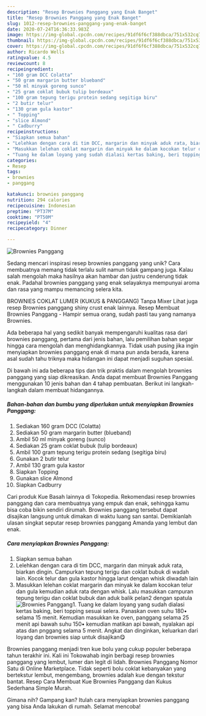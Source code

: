 ```yaml
---
description: "Resep Brownies Panggang yang Enak Banget"
title: "Resep Brownies Panggang yang Enak Banget"
slug: 1012-resep-brownies-panggang-yang-enak-banget
date: 2020-07-24T16:36:33.983Z
image: https://img-global.cpcdn.com/recipes/91df6f6cf388dbca/751x532cq70/brownies-panggang-foto-resep-utama.jpg
thumbnail: https://img-global.cpcdn.com/recipes/91df6f6cf388dbca/751x532cq70/brownies-panggang-foto-resep-utama.jpg
cover: https://img-global.cpcdn.com/recipes/91df6f6cf388dbca/751x532cq70/brownies-panggang-foto-resep-utama.jpg
author: Ricardo Wells
ratingvalue: 4.5
reviewcount: 8
recipeingredient:
- "160 gram DCC Colatta"
- "50 gram margarin butter blueband"
- "50 ml minyak goreng sunco"
- "25 gram coklat bubuk tulip bordeaux"
- "100 gram tepung terigu protein sedang segitiga biru"
- "2 butir telur"
- "130 gram gula kastor"
- " Topping"
- "slice Almond"
- " Cadburry"
recipeinstructions:
- "Siapkan semua bahan"
- "Lelehkan dengan cara di tim DCC, margarin dan minyak aduk rata, biarkan dingin. Campurkan tepung terigu dan coklat bubuk di wadah lain. Kocok telur dan gula kastor hingga larut dengan whisk diwadah lain"
- "Masukkan lelehan coklat margarin dan minyak ke dalam kocokan telur dan gula kemudian aduk rata dengan whisk. Lalu masukkan campuran tepung terigu dan coklat bubuk dan aduk balik pelan2 dengan spatula"
- "Tuang ke dalam loyang yang sudah dialasi kertas baking, beri topping sesuai selera. Panaskan oven suhu 180• selama 15 menit. Kemudian masukkan ke oven, panggang selama 25 menit api bawah suhu 150• kemudian matikan api bawah, nyalakan api atas dan pnggang selama 5 menit. Angkat dan dinginkan, keluarkan dari loyang dan brownies siap untuk disajikan😋"
categories:
- Resep
tags:
- brownies
- panggang

katakunci: brownies panggang 
nutrition: 294 calories
recipecuisine: Indonesian
preptime: "PT37M"
cooktime: "PT50M"
recipeyield: "4"
recipecategory: Dinner

---
```



![Brownies Panggang](https://img-global.cpcdn.com/recipes/91df6f6cf388dbca/751x532cq70/brownies-panggang-foto-resep-utama.jpg)

Sedang mencari inspirasi resep brownies panggang yang unik? Cara membuatnya memang tidak terlalu sulit namun tidak gampang juga. Kalau salah mengolah maka hasilnya akan hambar dan justru cenderung tidak enak. Padahal brownies panggang yang enak selayaknya mempunyai aroma dan rasa yang mampu memancing selera kita.

BROWNIES COKLAT LUMER (KUKUS &amp; PANGGANG) Tanpa Mixer Lihat juga resep Brownies panggang shiny crust enak lainnya. Resep Membuat Brownies Panggang - Hampir semua orang, sudah pasti tau yang namanya Brownies.

Ada beberapa hal yang sedikit banyak mempengaruhi kualitas rasa dari brownies panggang, pertama dari jenis bahan, lalu pemilihan bahan segar hingga cara mengolah dan menghidangkannya. Tidak usah pusing jika ingin menyiapkan brownies panggang enak di mana pun anda berada, karena asal sudah tahu triknya maka hidangan ini dapat menjadi suguhan spesial.


Di bawah ini ada beberapa tips dan trik praktis dalam mengolah brownies panggang yang siap dikreasikan. Anda dapat membuat Brownies Panggang menggunakan 10 jenis bahan dan 4 tahap pembuatan. Berikut ini langkah-langkah dalam membuat hidangannya.

<!--inarticleads1-->

##### Bahan-bahan dan bumbu yang diperlukan untuk menyiapkan Brownies Panggang:

1. Sediakan 160 gram DCC (Colatta)
1. Sediakan 50 gram margarin butter (blueband)
1. Ambil 50 ml minyak goreng (sunco)
1. Sediakan 25 gram coklat bubuk (tulip bordeaux)
1. Ambil 100 gram tepung terigu protein sedang (segitiga biru)
1. Gunakan 2 butir telur
1. Ambil 130 gram gula kastor
1. Siapkan  Topping
1. Gunakan slice Almond
1. Siapkan  Cadburry


Cari produk Kue Basah lainnya di Tokopedia. Rekomendasi resep brownies panggang dan cara membuatnya yang empuk dan enak, sehingga kamu bisa coba bikin sendiri dirumah. Brownies panggang tersebut dapat disajikan langsung untuk dimakan di waktu luang san santai. Demikianlah ulasan singkat seputar resep brownies panggang Amanda yang lembut dan enak. 

<!--inarticleads2-->

##### Cara menyiapkan Brownies Panggang:

1. Siapkan semua bahan
1. Lelehkan dengan cara di tim DCC, margarin dan minyak aduk rata, biarkan dingin. Campurkan tepung terigu dan coklat bubuk di wadah lain. Kocok telur dan gula kastor hingga larut dengan whisk diwadah lain
1. Masukkan lelehan coklat margarin dan minyak ke dalam kocokan telur dan gula kemudian aduk rata dengan whisk. Lalu masukkan campuran tepung terigu dan coklat bubuk dan aduk balik pelan2 dengan spatula
<img src="//assets-global.cpcdn.com/assets/icons/button_play-2c75c40dde080a61004c1f40b05d8f140eaff45d7e9e6481dc71c63d2e7c4909.png" alt="Brownies Panggang">1. Tuang ke dalam loyang yang sudah dialasi kertas baking, beri topping sesuai selera. Panaskan oven suhu 180• selama 15 menit. Kemudian masukkan ke oven, panggang selama 25 menit api bawah suhu 150• kemudian matikan api bawah, nyalakan api atas dan pnggang selama 5 menit. Angkat dan dinginkan, keluarkan dari loyang dan brownies siap untuk disajikan😋


Brownies panggang menjadi tren kue bolu yang cukup populer beberapa tahun terakhir ini. Kali ini Tokowahab ingin berbagi resep brownies panggang yang lembut, lumer dan legit di lidah. Brownies Panggang Nomor Satu di Online Marketplace. Tidak seperti bolu coklat kebanyakan yang bertekstur lembut, mengembang, brownies adalah kue dengan tekstur bantat. Resep Cara Membuat Kue Brownies Panggang dan Kukus Sederhana Simple Murah. 

Gimana nih? Gampang kan? Itulah cara menyiapkan brownies panggang yang bisa Anda lakukan di rumah. Selamat mencoba!
